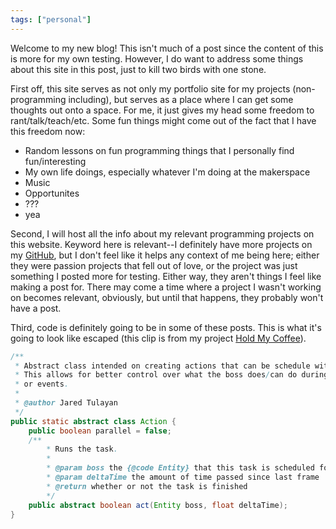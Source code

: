 ```yaml
---
tags: ["personal"]
---
```

Welcome to my new blog! This isn't much of a post since the content of this is more for my own testing.
However, I do want to address some things about this site in this post, just to kill two birds
with one stone.

First off, this site serves as not only my portfolio site for my projects (non-programming including), but
serves as a place where I can get some thoughts out onto a space. For me, it just gives my head some freedom
to rant/talk/teach/etc. Some fun things might come out of the fact that I have this freedom now:

- Random lessons on fun programming things that I personally find fun/interesting
- My own life doings, especially whatever I'm doing at the makerspace
- Music
- Opportunites
- ???
- yea

Second, I will host all the info about my relevant programming projects on this website. Keyword here is
relevant--I definitely have more projects on my [GitHub](https://github.com/Endoman123), but I don't feel
like it helps any context of me being here; either they were passion projects that fell out of love, or the
project was just something I posted more for testing. Either way, they aren't things I feel like making a post
for. There may come a time where a project I wasn't working on becomes relevant, obviously, but until that happens,
they probably won't have a post.

Third, code is definitely going to be in some of these posts. This is what it's going to look like escaped
(this clip is from my project [Hold My Coffee](https://github.com/Endoman123/hold-my-coffee)).
```java
/**
 * Abstract class intended on creating actions that can be schedule with the boss.
 * This allows for better control over what the boss does/can do during certain stages
 * or events.
 *
 * @author Jared Tulayan
 */
public static abstract class Action {
    public boolean parallel = false;
    /**
        * Runs the task.
        *
        * @param boss the {@code Entity} that this task is scheduled for
        * @param deltaTime the amount of time passed since last frame
        * @return whether or not the task is finished
        */
    public abstract boolean act(Entity boss, float deltaTime);
}
```